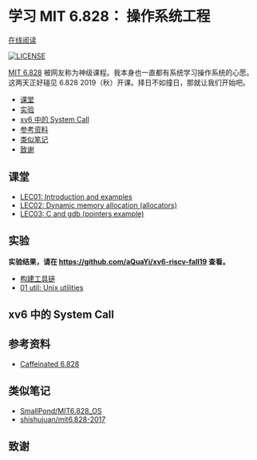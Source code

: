 # 学习 MIT 6.828： 操作系统工程

[在线阅读](https://aquayi.gitbook.io/learning-mit-6-828/)

[![LICENSE](https://img.shields.io/badge/License-MIT-blue.svg)](LICENSE)

<!-- TODO: 编写课程小结 -->
[MIT 6.828](https://pdos.csail.mit.edu/6.828/2019/schedule.html) 被网友称为神级课程。我本身也一直都有系统学习操作系统的心愿。这两天正好碰见 6.828 2019（秋）开课。择日不如撞日，那就让我们开始吧。

<!-- TOC depthFrom:2 -->

- [课堂](#课堂)
- [实验](#实验)
- [xv6 中的 System Call](#xv6-中的-system-call)
- [参考资料](#参考资料)
- [类似笔记](#类似笔记)
- [致谢](#致谢)

<!-- /TOC -->

## 课堂

- [LEC01: Introduction and examples](LEC/01)
- [LEC02: Dynamic memory allocation (allocators)](LEC/02)
- [LEC03:  C and gdb (pointers example)](LEC/03)

## 实验

**实验结果，请在 <https://github.com/aQuaYi/xv6-riscv-fall19> 查看。**

- [构建工具链](LAB/tools.md)
- [01 util: Unix utilities](LAB/01)

## xv6 中的 System Call

## 参考资料

- [Caffeinated 6.828](https://zhuanlan.zhihu.com/p/49935908)

## 类似笔记

- [SmallPond/MIT6.828_OS](https://github.com/SmallPond/MIT6.828_OS)
- [shishujuan/mit6.828-2017](https://github.com/shishujuan/mit6.828-2017)

## 致谢

<!-- TODO: 添加贡献者清单 -->
